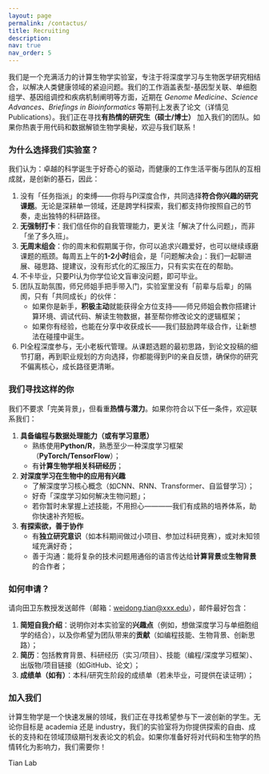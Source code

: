 ```yaml
---
layout: page
permalink: /contactus/
title: Recruiting
description: 
nav: true
nav_order: 5
---
```


<p>我们是一个充满活力的计算生物学实验室，专注于将深度学习与生物医学研究相结合，以解决人类健康领域的紧迫问题。我们的工作涵盖表型-基因型关联、单细胞组学、基因组调控和疾病机制阐明等方面，近期在 <em>Genome Medicine</em>、<em>Science Advances</em>、<em>Briefings in Bioinformatics</em> 等期刊上发表了论文（详情见Publications）。我们正在寻找<strong>有热情的研究生（硕士/博士）</strong> 加入我们的团队。如果你热衷于用代码和数据解锁生物学奥秘，欢迎与我们联系！</p>

<h3>为什么选择我们实验室？</h3>

<p>我们认为：卓越的科学诞生于好奇心的驱动，而健康的工作生活平衡与团队的互相成就，是创新的基石，因此：</p>

<ol>
    <li>没有「任务指派」的束缚——你将与PI深度合作，共同选择<strong>符合你兴趣的研究课题</strong>。无论是深耕单一领域，还是跨学科探索，我们都支持你按照自己的节奏，走出独特的科研路径。</li>
    <li><strong>无强制打卡</strong>：我们信任你的自我管理能力，更关注「解决了什么问题」，而非「坐了多久班」。</li>
    <li><strong>无周末组会</strong>：你的周末和假期属于你，你可以追求兴趣爱好，也可以继续琢磨课题的瓶颈。每周五上午的<strong>1-2小时</strong>组会，是「问题解决会」：我们一起聊进展、碰思路、提建议，没有形式化的汇报压力，只有实实在在的帮助。</li>
    <li>不卡毕业，只要PI认为你学位论文盲审没问题，即可毕业。</li>
    <li>团队互助氛围，师兄师姐手把手带入门，实验室里没有「前辈与后辈」的隔阂，只有「共同成长」的伙伴：
        <ul>
            <li>如果你是新手，<strong>积极主动</strong>就能获得全方位支持——师兄师姐会教你搭建计算环境、调试代码、解读生物数据，甚至帮你修改论文的逻辑框架；</li>
            <li>如果你有经验，也能在分享中收获成长——我们鼓励跨年级合作，让新想法在碰撞中诞生。</li>
        </ul>
    </li>
    <li>PI全程深度参与，无小老板代管理。从课题选题的最初思路，到论文投稿的细节打磨，再到职业规划的方向选择，你都能得到PI的亲自反馈，确保你的研究不偏离核心，成长路径更清晰。</li>
</ol>

<h3>我们寻找这样的你</h3>

<p>我们不要求「完美背景」，但看重<strong>热情与潜力</strong>。如果你符合以下任一条件，欢迎联系我们：</p>

<ol>
    <li><strong>具备编程与数据处理能力（或有学习意愿）</strong>
        <ul>
            <li>熟练使用<strong>Python/R</strong>，熟悉至少一种深度学习框架（<strong>PyTorch/TensorFlow</strong>）；</li>
            <li>有<strong>计算生物学相关科研经历</strong>；</li>
        </ul>
    </li>
    <li><strong>对深度学习在生物中的应用有兴趣</strong>
        <ul>
            <li>了解深度学习核心概念（如CNN、RNN、Transformer、自监督学习）；</li>
            <li>好奇「深度学习如何解决生物问题」；</li>
            <li>若你暂时未掌握上述技能，不用担心————我们有成熟的培养体系，助你快速补齐短板。</li>
        </ul>
    </li>
    <li><strong>有探索欲，善于协作</strong>
        <ul>
            <li>有<strong>独立研究意识</strong>（如本科期间做过小项目、参加过科研竞赛），或对未知领域充满好奇；</li>
            <li>善于沟通：能将复杂的技术问题用通俗的语言传达给<strong>计算背景</strong>或<strong>生物背景</strong>的合作者；</li>
        </ul>
    </li>
</ol>

<h3>如何申请？</h3>

<p>请向田卫东教授发送邮件（邮箱：<a href="mailto:weidong.tian@xxx.edu">weidong.tian@xxx.edu</a>），邮件最好包含：</p>

<ol>
    <li><strong>简短自我介绍</strong>：说明你对本实验室的<strong>兴趣点</strong>（例如，想做深度学习与单细胞组学的结合），以及你希望为团队带来的<strong>贡献</strong>（如编程技能、生物背景、创新思路）；</li>
    <li><strong>简历</strong>：包括教育背景、科研经历（实习/项目）、技能（编程/深度学习框架）、出版物/项目链接（如GitHub、论文）；</li>
    <li><strong>成绩单（如有）</strong>：本科/研究生阶段的成绩单（若未毕业，可提供在读证明）；</li>
</ol>

<h3>加入我们</h3>

<p>计算生物学是一个快速发展的领域，我们正在寻找希望参与下一波创新的学生。无论你目标是 academia 还是 industry，我们的实验室将为你提供探索的自由、成长的支持和在领域顶级期刊发表论文的机会。如果你准备好将对代码和生物学的热情转化为影响力，我们需要你！</p>

<p>Tian Lab</p>